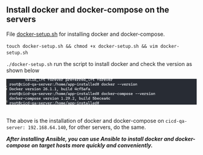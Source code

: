 ## Install docker and docker-compose on the servers

File [docker-setup.sh](../scripts/docker-setup.sh) for installing docker and docker-compose.

`touch docker-setup.sh && chmod +x docker-setup.sh && vim docker-setup.sh`

`./docker-setup.sh` run the script to install docker and check the version as shown below

<div align="center">
  <img width="600" src="../images/jenkisn-docker-dockercompose-ver.png" alt="Docker and docker-compose version">
</div>
<br>

The above is the installation of docker and docker-compose on `cicd-qa-server: 192.168.64.140`, for other servers, do the same.

**_After installing Ansible, you can use Ansible to install docker and docker-compose on target hosts more quickly and conveniently._**
